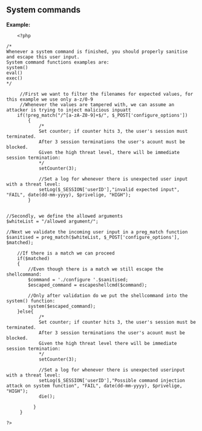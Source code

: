 
System commands
-------

**Example:**



    	<?php

	/*
	Whenever a system command is finished, you should properly sanitise and escape this user input.
	System command functions examples are:
	system()
	eval()
	exec()
	*/

		 //First we want to filter the filenames for expected values, for this example we use only a-z/0-9
		 //Whenever the values are tampered with, we can assume an attacker is trying to inject malicious inpuatt
		if(!preg_match("/^[a-zA-Z0-9]+$/", $_POST['configure_options'])
			{
				/*
				Set counter; if counter hits 3, the user's session must terminated.
				After 3 session terminations the user's acount must be blocked.
				Given the high threat level, there will be immediate session termination:
				*/
				setCounter(3);
		
				//Set a log for whenever there is unexpected user input with a threat level:
				setLog($_SESSION['userID'],"invalid expected input", "FAIL", date(dd-mm-yyyy), $privelige, "HIGH");
			}
 

	//Secondly, we define the allowed arguments
	$whiteList = "/allowed argument/";

	//Next we validate the incoming user input in a preg_match function
	$sanitised = preg_match($whiteList, $_POST['configure_options'], $matched);

		//If there is a match we can proceed 
		if($matched)
		{
			//Even though there is a match we still escape the shellcommand:
			$command = './configure '.$sanitised;
			$escaped_command = escapeshellcmd($command); 
	
			//Only after validation do we put the shellcommand into the system() function:
			system($escaped_command); 
		}else{		
				/*
				Set counter; if counter hits 3, the user's session must be terminated.
				After 3 session terminations the user's acount must be blocked.
				Given the high threat level there will be immediate session termination:
				*/
				setCounter(3);
		
				//Set a log for whenever there is unexpected userinput with a threat level:
				setLog($_SESSION['userID'],"Possible command injection attack on system function", "FAIL", date(dd-mm-yyyy), $privelige, "HIGH");        
				die(); 
		
			  }
		 }

	?>


	
